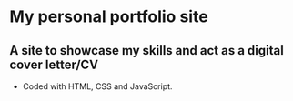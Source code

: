 # My personal portfolio site
**A site to showcase my skills and act as a digital cover letter/CV**
-----------------------------
- Coded with HTML, CSS and JavaScript.
